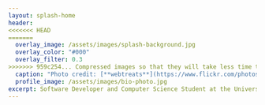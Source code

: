 ```yaml
---
layout: splash-home
header:
<<<<<<< HEAD
=======
  overlay_image: /assets/images/splash-background.jpg
  overlay_color: "#000"
  overlay_filter: 0.3
>>>>>>> 959c254... Compressed images so that they will take less time to load
  caption: "Photo credit: [**webtreats**](https://www.flickr.com/photos/webtreatsetc/5756834840)"
  profile_image: /assets/images/bio-photo.jpg
excerpt: Software Developer and Computer Science Student at the University of Guelph
---
```

